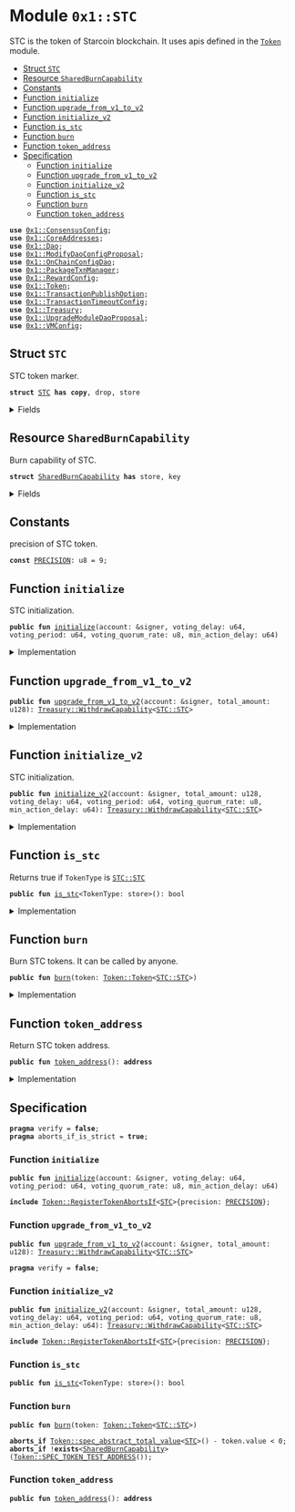 
<a name="0x1_STC"></a>

# Module `0x1::STC`

STC is the token of Starcoin blockchain.
It uses apis defined in the <code><a href="Token.md#0x1_Token">Token</a></code> module.


-  [Struct `STC`](#0x1_STC_STC)
-  [Resource `SharedBurnCapability`](#0x1_STC_SharedBurnCapability)
-  [Constants](#@Constants_0)
-  [Function `initialize`](#0x1_STC_initialize)
-  [Function `upgrade_from_v1_to_v2`](#0x1_STC_upgrade_from_v1_to_v2)
-  [Function `initialize_v2`](#0x1_STC_initialize_v2)
-  [Function `is_stc`](#0x1_STC_is_stc)
-  [Function `burn`](#0x1_STC_burn)
-  [Function `token_address`](#0x1_STC_token_address)
-  [Specification](#@Specification_1)
    -  [Function `initialize`](#@Specification_1_initialize)
    -  [Function `upgrade_from_v1_to_v2`](#@Specification_1_upgrade_from_v1_to_v2)
    -  [Function `initialize_v2`](#@Specification_1_initialize_v2)
    -  [Function `is_stc`](#@Specification_1_is_stc)
    -  [Function `burn`](#@Specification_1_burn)
    -  [Function `token_address`](#@Specification_1_token_address)


<pre><code><b>use</b> <a href="ConsensusConfig.md#0x1_ConsensusConfig">0x1::ConsensusConfig</a>;
<b>use</b> <a href="CoreAddresses.md#0x1_CoreAddresses">0x1::CoreAddresses</a>;
<b>use</b> <a href="Dao.md#0x1_Dao">0x1::Dao</a>;
<b>use</b> <a href="ModifyDaoConfigProposal.md#0x1_ModifyDaoConfigProposal">0x1::ModifyDaoConfigProposal</a>;
<b>use</b> <a href="OnChainConfigDao.md#0x1_OnChainConfigDao">0x1::OnChainConfigDao</a>;
<b>use</b> <a href="PackageTxnManager.md#0x1_PackageTxnManager">0x1::PackageTxnManager</a>;
<b>use</b> <a href="RewardConfig.md#0x1_RewardConfig">0x1::RewardConfig</a>;
<b>use</b> <a href="Token.md#0x1_Token">0x1::Token</a>;
<b>use</b> <a href="TransactionPublishOption.md#0x1_TransactionPublishOption">0x1::TransactionPublishOption</a>;
<b>use</b> <a href="TransactionTimeoutConfig.md#0x1_TransactionTimeoutConfig">0x1::TransactionTimeoutConfig</a>;
<b>use</b> <a href="Treasury.md#0x1_Treasury">0x1::Treasury</a>;
<b>use</b> <a href="UpgradeModuleDaoProposal.md#0x1_UpgradeModuleDaoProposal">0x1::UpgradeModuleDaoProposal</a>;
<b>use</b> <a href="VMConfig.md#0x1_VMConfig">0x1::VMConfig</a>;
</code></pre>



<a name="0x1_STC_STC"></a>

## Struct `STC`

STC token marker.


<pre><code><b>struct</b> <a href="STC.md#0x1_STC">STC</a> <b>has</b> <b>copy</b>, drop, store
</code></pre>



<details>
<summary>Fields</summary>


<dl>
<dt>
<code>dummy_field: bool</code>
</dt>
<dd>

</dd>
</dl>


</details>

<a name="0x1_STC_SharedBurnCapability"></a>

## Resource `SharedBurnCapability`

Burn capability of STC.


<pre><code><b>struct</b> <a href="STC.md#0x1_STC_SharedBurnCapability">SharedBurnCapability</a> <b>has</b> store, key
</code></pre>



<details>
<summary>Fields</summary>


<dl>
<dt>
<code>cap: <a href="Token.md#0x1_Token_BurnCapability">Token::BurnCapability</a>&lt;<a href="STC.md#0x1_STC_STC">STC::STC</a>&gt;</code>
</dt>
<dd>

</dd>
</dl>


</details>

<a name="@Constants_0"></a>

## Constants


<a name="0x1_STC_PRECISION"></a>

precision of STC token.


<pre><code><b>const</b> <a href="STC.md#0x1_STC_PRECISION">PRECISION</a>: u8 = 9;
</code></pre>



<a name="0x1_STC_initialize"></a>

## Function `initialize`

STC initialization.


<pre><code><b>public</b> <b>fun</b> <a href="STC.md#0x1_STC_initialize">initialize</a>(account: &signer, voting_delay: u64, voting_period: u64, voting_quorum_rate: u8, min_action_delay: u64)
</code></pre>



<details>
<summary>Implementation</summary>


<pre><code><b>public</b> <b>fun</b> <a href="STC.md#0x1_STC_initialize">initialize</a>(
    account: &signer,
    voting_delay: u64,
    voting_period: u64,
    voting_quorum_rate: u8,
    min_action_delay: u64,
) {
    <a href="Token.md#0x1_Token_register_token">Token::register_token</a>&lt;<a href="STC.md#0x1_STC">STC</a>&gt;(account, <a href="STC.md#0x1_STC_PRECISION">PRECISION</a>);
    <b>let</b> burn_cap = <a href="Token.md#0x1_Token_remove_burn_capability">Token::remove_burn_capability</a>&lt;<a href="STC.md#0x1_STC">STC</a>&gt;(account);
    <b>move_to</b>(account, <a href="STC.md#0x1_STC_SharedBurnCapability">SharedBurnCapability</a> { cap: burn_cap });
    <a href="Dao.md#0x1_Dao_plugin">Dao::plugin</a>&lt;<a href="STC.md#0x1_STC">STC</a>&gt;(
        account,
        voting_delay,
        voting_period,
        voting_quorum_rate,
        min_action_delay,
    );
    <a href="ModifyDaoConfigProposal.md#0x1_ModifyDaoConfigProposal_plugin">ModifyDaoConfigProposal::plugin</a>&lt;<a href="STC.md#0x1_STC">STC</a>&gt;(account);
    <b>let</b> upgrade_plan_cap = <a href="PackageTxnManager.md#0x1_PackageTxnManager_extract_submit_upgrade_plan_cap">PackageTxnManager::extract_submit_upgrade_plan_cap</a>(account);
    <a href="UpgradeModuleDaoProposal.md#0x1_UpgradeModuleDaoProposal_plugin">UpgradeModuleDaoProposal::plugin</a>&lt;<a href="STC.md#0x1_STC">STC</a>&gt;(
        account,
        upgrade_plan_cap,
    );
    // the following configurations are gov-ed by <a href="Dao.md#0x1_Dao">Dao</a>.
    <a href="OnChainConfigDao.md#0x1_OnChainConfigDao_plugin">OnChainConfigDao::plugin</a>&lt;<a href="STC.md#0x1_STC">STC</a>, <a href="TransactionPublishOption.md#0x1_TransactionPublishOption_TransactionPublishOption">TransactionPublishOption::TransactionPublishOption</a>&gt;(account);
    <a href="OnChainConfigDao.md#0x1_OnChainConfigDao_plugin">OnChainConfigDao::plugin</a>&lt;<a href="STC.md#0x1_STC">STC</a>, <a href="VMConfig.md#0x1_VMConfig_VMConfig">VMConfig::VMConfig</a>&gt;(account);
    <a href="OnChainConfigDao.md#0x1_OnChainConfigDao_plugin">OnChainConfigDao::plugin</a>&lt;<a href="STC.md#0x1_STC">STC</a>, <a href="ConsensusConfig.md#0x1_ConsensusConfig_ConsensusConfig">ConsensusConfig::ConsensusConfig</a>&gt;(account);
    <a href="OnChainConfigDao.md#0x1_OnChainConfigDao_plugin">OnChainConfigDao::plugin</a>&lt;<a href="STC.md#0x1_STC">STC</a>, <a href="RewardConfig.md#0x1_RewardConfig_RewardConfig">RewardConfig::RewardConfig</a>&gt;(account);
    <a href="OnChainConfigDao.md#0x1_OnChainConfigDao_plugin">OnChainConfigDao::plugin</a>&lt;<a href="STC.md#0x1_STC">STC</a>, <a href="TransactionTimeoutConfig.md#0x1_TransactionTimeoutConfig_TransactionTimeoutConfig">TransactionTimeoutConfig::TransactionTimeoutConfig</a>&gt;(account);
}
</code></pre>



</details>

<a name="0x1_STC_upgrade_from_v1_to_v2"></a>

## Function `upgrade_from_v1_to_v2`



<pre><code><b>public</b> <b>fun</b> <a href="STC.md#0x1_STC_upgrade_from_v1_to_v2">upgrade_from_v1_to_v2</a>(account: &signer, total_amount: u128): <a href="Treasury.md#0x1_Treasury_WithdrawCapability">Treasury::WithdrawCapability</a>&lt;<a href="STC.md#0x1_STC_STC">STC::STC</a>&gt;
</code></pre>



<details>
<summary>Implementation</summary>


<pre><code><b>public</b> <b>fun</b> <a href="STC.md#0x1_STC_upgrade_from_v1_to_v2">upgrade_from_v1_to_v2</a>(account: &signer,total_amount: u128,): <a href="Treasury.md#0x1_Treasury_WithdrawCapability">Treasury::WithdrawCapability</a>&lt;<a href="STC.md#0x1_STC">STC</a>&gt; {
    <a href="CoreAddresses.md#0x1_CoreAddresses_assert_genesis_address">CoreAddresses::assert_genesis_address</a>(account);

    // Mint all stc, and destroy mint capability
    <b>let</b> total_stc = <a href="Token.md#0x1_Token_mint">Token::mint</a>&lt;<a href="STC.md#0x1_STC">STC</a>&gt;(account, total_amount-<a href="Token.md#0x1_Token_market_cap">Token::market_cap</a>&lt;<a href="STC.md#0x1_STC">STC</a>&gt;());
    <b>let</b> withdraw_cap = <a href="Treasury.md#0x1_Treasury_initialize">Treasury::initialize</a>(account, total_stc);
    <b>let</b> mint_cap = <a href="Token.md#0x1_Token_remove_mint_capability">Token::remove_mint_capability</a>&lt;<a href="STC.md#0x1_STC">STC</a>&gt;(account);
    <a href="Token.md#0x1_Token_destroy_mint_capability">Token::destroy_mint_capability</a>(mint_cap);
    withdraw_cap
}
</code></pre>



</details>

<a name="0x1_STC_initialize_v2"></a>

## Function `initialize_v2`

STC initialization.


<pre><code><b>public</b> <b>fun</b> <a href="STC.md#0x1_STC_initialize_v2">initialize_v2</a>(account: &signer, total_amount: u128, voting_delay: u64, voting_period: u64, voting_quorum_rate: u8, min_action_delay: u64): <a href="Treasury.md#0x1_Treasury_WithdrawCapability">Treasury::WithdrawCapability</a>&lt;<a href="STC.md#0x1_STC_STC">STC::STC</a>&gt;
</code></pre>



<details>
<summary>Implementation</summary>


<pre><code><b>public</b> <b>fun</b> <a href="STC.md#0x1_STC_initialize_v2">initialize_v2</a>(
    account: &signer,
    total_amount: u128,
    voting_delay: u64,
    voting_period: u64,
    voting_quorum_rate: u8,
    min_action_delay: u64,
): <a href="Treasury.md#0x1_Treasury_WithdrawCapability">Treasury::WithdrawCapability</a>&lt;<a href="STC.md#0x1_STC">STC</a>&gt; {
    <a href="Token.md#0x1_Token_register_token">Token::register_token</a>&lt;<a href="STC.md#0x1_STC">STC</a>&gt;(account, <a href="STC.md#0x1_STC_PRECISION">PRECISION</a>);

    // Mint all stc, and destroy mint capability

    <b>let</b> total_stc = <a href="Token.md#0x1_Token_mint">Token::mint</a>&lt;<a href="STC.md#0x1_STC">STC</a>&gt;(account, total_amount);
    <b>let</b> withdraw_cap = <a href="Treasury.md#0x1_Treasury_initialize">Treasury::initialize</a>(account, total_stc);
    <b>let</b> mint_cap = <a href="Token.md#0x1_Token_remove_mint_capability">Token::remove_mint_capability</a>&lt;<a href="STC.md#0x1_STC">STC</a>&gt;(account);
    <a href="Token.md#0x1_Token_destroy_mint_capability">Token::destroy_mint_capability</a>(mint_cap);

    <b>let</b> burn_cap = <a href="Token.md#0x1_Token_remove_burn_capability">Token::remove_burn_capability</a>&lt;<a href="STC.md#0x1_STC">STC</a>&gt;(account);
    <b>move_to</b>(account, <a href="STC.md#0x1_STC_SharedBurnCapability">SharedBurnCapability</a> { cap: burn_cap });
    <a href="Dao.md#0x1_Dao_plugin">Dao::plugin</a>&lt;<a href="STC.md#0x1_STC">STC</a>&gt;(
        account,
        voting_delay,
        voting_period,
        voting_quorum_rate,
        min_action_delay,
    );
    <a href="ModifyDaoConfigProposal.md#0x1_ModifyDaoConfigProposal_plugin">ModifyDaoConfigProposal::plugin</a>&lt;<a href="STC.md#0x1_STC">STC</a>&gt;(account);
    <b>let</b> upgrade_plan_cap = <a href="PackageTxnManager.md#0x1_PackageTxnManager_extract_submit_upgrade_plan_cap">PackageTxnManager::extract_submit_upgrade_plan_cap</a>(account);
    <a href="UpgradeModuleDaoProposal.md#0x1_UpgradeModuleDaoProposal_plugin">UpgradeModuleDaoProposal::plugin</a>&lt;<a href="STC.md#0x1_STC">STC</a>&gt;(
        account,
        upgrade_plan_cap,
    );
    // the following configurations are gov-ed by <a href="Dao.md#0x1_Dao">Dao</a>.
    <a href="OnChainConfigDao.md#0x1_OnChainConfigDao_plugin">OnChainConfigDao::plugin</a>&lt;<a href="STC.md#0x1_STC">STC</a>, <a href="TransactionPublishOption.md#0x1_TransactionPublishOption_TransactionPublishOption">TransactionPublishOption::TransactionPublishOption</a>&gt;(account);
    <a href="OnChainConfigDao.md#0x1_OnChainConfigDao_plugin">OnChainConfigDao::plugin</a>&lt;<a href="STC.md#0x1_STC">STC</a>, <a href="VMConfig.md#0x1_VMConfig_VMConfig">VMConfig::VMConfig</a>&gt;(account);
    <a href="OnChainConfigDao.md#0x1_OnChainConfigDao_plugin">OnChainConfigDao::plugin</a>&lt;<a href="STC.md#0x1_STC">STC</a>, <a href="ConsensusConfig.md#0x1_ConsensusConfig_ConsensusConfig">ConsensusConfig::ConsensusConfig</a>&gt;(account);
    <a href="OnChainConfigDao.md#0x1_OnChainConfigDao_plugin">OnChainConfigDao::plugin</a>&lt;<a href="STC.md#0x1_STC">STC</a>, <a href="RewardConfig.md#0x1_RewardConfig_RewardConfig">RewardConfig::RewardConfig</a>&gt;(account);
    <a href="OnChainConfigDao.md#0x1_OnChainConfigDao_plugin">OnChainConfigDao::plugin</a>&lt;<a href="STC.md#0x1_STC">STC</a>, <a href="TransactionTimeoutConfig.md#0x1_TransactionTimeoutConfig_TransactionTimeoutConfig">TransactionTimeoutConfig::TransactionTimeoutConfig</a>&gt;(account);
    withdraw_cap
}
</code></pre>



</details>

<a name="0x1_STC_is_stc"></a>

## Function `is_stc`

Returns true if <code>TokenType</code> is <code><a href="STC.md#0x1_STC_STC">STC::STC</a></code>


<pre><code><b>public</b> <b>fun</b> <a href="STC.md#0x1_STC_is_stc">is_stc</a>&lt;TokenType: store&gt;(): bool
</code></pre>



<details>
<summary>Implementation</summary>


<pre><code><b>public</b> <b>fun</b> <a href="STC.md#0x1_STC_is_stc">is_stc</a>&lt;TokenType: store&gt;(): bool {
    <a href="Token.md#0x1_Token_is_same_token">Token::is_same_token</a>&lt;<a href="STC.md#0x1_STC">STC</a>, TokenType&gt;()
}
</code></pre>



</details>

<a name="0x1_STC_burn"></a>

## Function `burn`

Burn STC tokens.
It can be called by anyone.


<pre><code><b>public</b> <b>fun</b> <a href="STC.md#0x1_STC_burn">burn</a>(token: <a href="Token.md#0x1_Token_Token">Token::Token</a>&lt;<a href="STC.md#0x1_STC_STC">STC::STC</a>&gt;)
</code></pre>



<details>
<summary>Implementation</summary>


<pre><code><b>public</b> <b>fun</b> <a href="STC.md#0x1_STC_burn">burn</a>(token: <a href="Token.md#0x1_Token">Token</a>&lt;<a href="STC.md#0x1_STC">STC</a>&gt;) <b>acquires</b> <a href="STC.md#0x1_STC_SharedBurnCapability">SharedBurnCapability</a> {
    <b>let</b> cap = <b>borrow_global</b>&lt;<a href="STC.md#0x1_STC_SharedBurnCapability">SharedBurnCapability</a>&gt;(<a href="STC.md#0x1_STC_token_address">token_address</a>());
    <a href="Token.md#0x1_Token_burn_with_capability">Token::burn_with_capability</a>(&cap.cap, token);
}
</code></pre>



</details>

<a name="0x1_STC_token_address"></a>

## Function `token_address`

Return STC token address.


<pre><code><b>public</b> <b>fun</b> <a href="STC.md#0x1_STC_token_address">token_address</a>(): <b>address</b>
</code></pre>



<details>
<summary>Implementation</summary>


<pre><code><b>public</b> <b>fun</b> <a href="STC.md#0x1_STC_token_address">token_address</a>(): <b>address</b> {
    <a href="Token.md#0x1_Token_token_address">Token::token_address</a>&lt;<a href="STC.md#0x1_STC">STC</a>&gt;()
}
</code></pre>



</details>

<a name="@Specification_1"></a>

## Specification



<pre><code><b>pragma</b> verify = <b>false</b>;
<b>pragma</b> aborts_if_is_strict = <b>true</b>;
</code></pre>



<a name="@Specification_1_initialize"></a>

### Function `initialize`


<pre><code><b>public</b> <b>fun</b> <a href="STC.md#0x1_STC_initialize">initialize</a>(account: &signer, voting_delay: u64, voting_period: u64, voting_quorum_rate: u8, min_action_delay: u64)
</code></pre>




<pre><code><b>include</b> <a href="Token.md#0x1_Token_RegisterTokenAbortsIf">Token::RegisterTokenAbortsIf</a>&lt;<a href="STC.md#0x1_STC">STC</a>&gt;{precision: <a href="STC.md#0x1_STC_PRECISION">PRECISION</a>};
</code></pre>



<a name="@Specification_1_upgrade_from_v1_to_v2"></a>

### Function `upgrade_from_v1_to_v2`


<pre><code><b>public</b> <b>fun</b> <a href="STC.md#0x1_STC_upgrade_from_v1_to_v2">upgrade_from_v1_to_v2</a>(account: &signer, total_amount: u128): <a href="Treasury.md#0x1_Treasury_WithdrawCapability">Treasury::WithdrawCapability</a>&lt;<a href="STC.md#0x1_STC_STC">STC::STC</a>&gt;
</code></pre>




<pre><code><b>pragma</b> verify = <b>false</b>;
</code></pre>



<a name="@Specification_1_initialize_v2"></a>

### Function `initialize_v2`


<pre><code><b>public</b> <b>fun</b> <a href="STC.md#0x1_STC_initialize_v2">initialize_v2</a>(account: &signer, total_amount: u128, voting_delay: u64, voting_period: u64, voting_quorum_rate: u8, min_action_delay: u64): <a href="Treasury.md#0x1_Treasury_WithdrawCapability">Treasury::WithdrawCapability</a>&lt;<a href="STC.md#0x1_STC_STC">STC::STC</a>&gt;
</code></pre>




<pre><code><b>include</b> <a href="Token.md#0x1_Token_RegisterTokenAbortsIf">Token::RegisterTokenAbortsIf</a>&lt;<a href="STC.md#0x1_STC">STC</a>&gt;{precision: <a href="STC.md#0x1_STC_PRECISION">PRECISION</a>};
</code></pre>



<a name="@Specification_1_is_stc"></a>

### Function `is_stc`


<pre><code><b>public</b> <b>fun</b> <a href="STC.md#0x1_STC_is_stc">is_stc</a>&lt;TokenType: store&gt;(): bool
</code></pre>




<a name="@Specification_1_burn"></a>

### Function `burn`


<pre><code><b>public</b> <b>fun</b> <a href="STC.md#0x1_STC_burn">burn</a>(token: <a href="Token.md#0x1_Token_Token">Token::Token</a>&lt;<a href="STC.md#0x1_STC_STC">STC::STC</a>&gt;)
</code></pre>




<pre><code><b>aborts_if</b> <a href="Token.md#0x1_Token_spec_abstract_total_value">Token::spec_abstract_total_value</a>&lt;<a href="STC.md#0x1_STC">STC</a>&gt;() - token.value &lt; 0;
<b>aborts_if</b> !<b>exists</b>&lt;<a href="STC.md#0x1_STC_SharedBurnCapability">SharedBurnCapability</a>&gt;(<a href="Token.md#0x1_Token_SPEC_TOKEN_TEST_ADDRESS">Token::SPEC_TOKEN_TEST_ADDRESS</a>());
</code></pre>



<a name="@Specification_1_token_address"></a>

### Function `token_address`


<pre><code><b>public</b> <b>fun</b> <a href="STC.md#0x1_STC_token_address">token_address</a>(): <b>address</b>
</code></pre>
